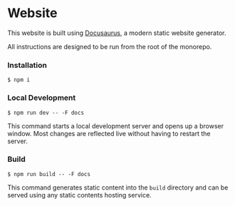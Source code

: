# Website

This website is built using [Docusaurus](https://docusaurus.io/), a modern static website generator.

All instructions are designed to be run from the root of the monorepo.

### Installation

```
$ npm i
```

### Local Development

```
$ npm run dev -- -F docs
```

This command starts a local development server and opens up a browser window. Most changes are reflected live without having to restart the server.

### Build

```
$ npm run build -- -F docs
```

This command generates static content into the `build` directory and can be served using any static contents hosting service.
